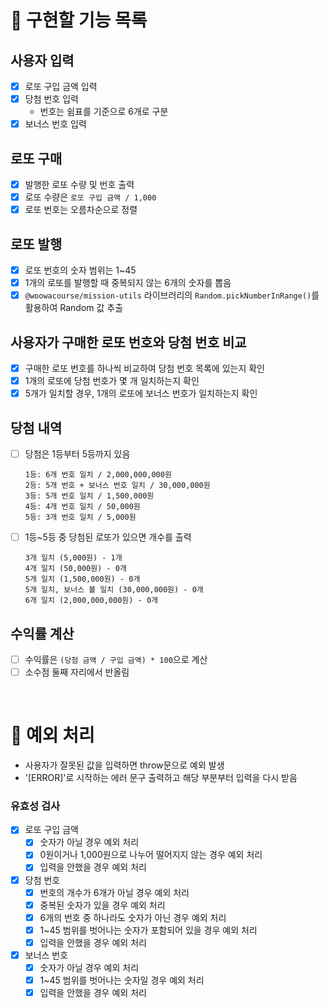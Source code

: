 # 🎰 구현할 기능 목록

## 사용자 입력

- [x] 로또 구입 금액 입력
- [x] 당첨 번호 입력
  - 번호는 쉼표를 기준으로 6개로 구분
- [x] 보너스 번호 입력

## 로또 구매

- [x] 발행한 로또 수량 및 번호 출력
- [x] 로또 수량은 `로또 구입 금액 / 1,000`
- [x] 로또 번호는 오름차순으로 정렬

## 로또 발행

- [x] 로또 번호의 숫자 범위는 1~45
- [x] 1개의 로또를 발행할 때 중복되지 않는 6개의 숫자를 뽑음
- [x] `@woowacourse/mission-utils` 라이브러리의 `Random.pickNumberInRange()`를 활용하여 Random 값 추출

## 사용자가 구매한 로또 번호와 당첨 번호 비교

- [x] 구매한 로또 번호를 하나씩 비교하여 당첨 번호 목록에 있는지 확인
- [x] 1개의 로또에 당첨 번호가 몇 개 일치하는지 확인
- [x] 5개가 일치할 경우, 1개의 로또에 보너스 번호가 일치하는지 확인

## 당첨 내역

- [ ] 당첨은 1등부터 5등까지 있음

  ```
  1등: 6개 번호 일치 / 2,000,000,000원
  2등: 5개 번호 + 보너스 번호 일치 / 30,000,000원
  3등: 5개 번호 일치 / 1,500,000원
  4등: 4개 번호 일치 / 50,000원
  5등: 3개 번호 일치 / 5,000원
  ```

- [ ] 1등~5등 중 당첨된 로또가 있으면 개수를 출력

  ```
  3개 일치 (5,000원) - 1개
  4개 일치 (50,000원) - 0개
  5개 일치 (1,500,000원) - 0개
  5개 일치, 보너스 볼 일치 (30,000,000원) - 0개
  6개 일치 (2,000,000,000원) - 0개
  ```

## 수익률 계산

- [ ] 수익률은 `(당첨 금액 / 구입 금액) * 100`으로 계산
- [ ] 소수점 둘째 자리에서 반올림

<br>

# 🚨 예외 처리

- 사용자가 잘못된 값을 입력하면 throw문으로 예외 발생
- '[ERROR]'로 시작하는 에러 문구 출력하고 해당 부분부터 입력을 다시 받음

### 유효성 검사

- [x] 로또 구입 금액
  - [x] 숫자가 아닐 경우 예외 처리
  - [x] 0원이거나 1,000원으로 나누어 떨어지지 않는 경우 예외 처리
  - [x] 입력을 안했을 경우 예외 처리
- [x] 당첨 번호
  - [x] 번호의 개수가 6개가 아닐 경우 예외 처리
  - [x] 중복된 숫자가 있을 경우 예외 처리
  - [x] 6개의 번호 중 하나라도 숫자가 아닌 경우 예외 처리
  - [x] 1~45 범위를 벗어나는 숫자가 포함되어 있을 경우 예외 처리
  - [x] 입력을 안했을 경우 예외 처리
- [x] 보너스 번호
  - [x] 숫자가 아닐 경우 예외 처리
  - [x] 1~45 범위를 벗어나는 숫자일 경우 예외 처리
  - [x] 입력을 안했을 경우 예외 처리

